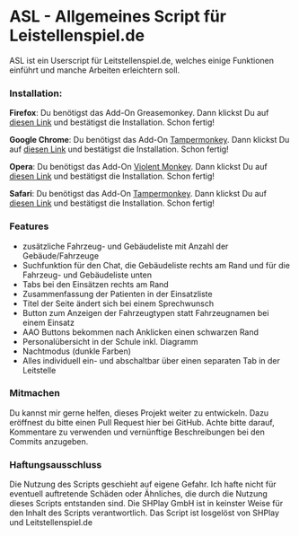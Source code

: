 # ASL - Allgemeines Script für Leistellenspiel.de

ASL ist ein Userscript für Leitstellenspiel.de, welches einige Funktionen einführt und manche Arbeiten erleichtern soll.

### Installation:

**Firefox**: Du benötigst das Add-On Greasemonkey. Dann klickst Du auf [diesen Link] und bestätigst die Installation. Schon fertig!

**Google Chrome**: Du benötigst das Add-On [Tampermonkey]. Dann klickst Du auf [diesen Link] und bestätigst die Installation. Schon fertig!

**Opera**: Du benötigst das Add-On [Violent Monkey]. Dann klickst Du auf [diesen Link] und bestätigst die Installation. Schon fertig!

**Safari**: Du benötigst das Add-On [Tampermonkey]. Dann klickst Du auf [diesen Link] und bestätigst die Installation. Schon fertig!

### Features
- zusätzliche Fahrzeug- und Gebäudeliste mit Anzahl der Gebäude/Fahrzeuge
- Suchfunktion für den Chat, die Gebäudeliste rechts am Rand und für die Fahrzeug- und Gebäudeliste unten
- Tabs bei den Einsätzen rechts am Rand
- Zusammenfassung der Patienten in der Einsatzliste
- Titel der Seite ändert sich bei einem Sprechwunsch
- Button zum Anzeigen der Fahrzeugtypen statt Fahrzeugnamen bei einem Einsatz
- AAO Buttons bekommen nach Anklicken einen schwarzen Rand
- Personalübersicht in der Schule inkl. Diagramm
- Nachtmodus (dunkle Farben)
- Alles individuell ein- und abschaltbar über einen separaten Tab in der Leitstelle

### Mitmachen
Du kannst mir gerne helfen, dieses Projekt weiter zu entwickeln. Dazu eröffnest du bitte einen Pull Request hier bei GitHub.
Achte bitte darauf, Kommentare zu verwenden und vernünftige Beschreibungen bei den Commits anzugeben.

### Haftungsausschluss
Die Nutzung des Scripts geschieht auf eigene Gefahr. Ich hafte nicht für eventuell auftretende Schäden oder Ähnliches, die durch die Nutzung dieses Scripts entstanden sind.
Die SHPlay GmbH ist in keinster Weise für den Inhalt des Scripts verantwortlich. Das Script ist losgelöst von SHPlay und Leitstellenspiel.de

[diesen Link]:https://github.com/eaglefsd/ASL/raw/master/script.user.js
[Greasemonkey]:https://addons.mozilla.org/de/firefox/addon/greasemonkey/
[Tampermonkey]:https://tampermonkey.net/
[Violent Monkey]:https://addons.opera.com/de/extensions/details/violent-monkey/
